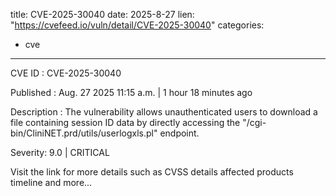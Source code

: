  
title: CVE-2025-30040
date: 2025-8-27
lien: "https://cvefeed.io/vuln/detail/CVE-2025-30040"
categories:
  - cve
---

CVE ID : CVE-2025-30040

Published :  Aug. 27
2025
11:15 a.m. | 1 hour
18 minutes ago

Description : The vulnerability allows unauthenticated users to download a file containing session ID data by directly accessing the "/cgi-bin/CliniNET.prd/utils/userlogxls.pl" endpoint.

Severity: 9.0 | CRITICAL

Visit the link for more details
such as CVSS details
affected products
timeline
and more...
